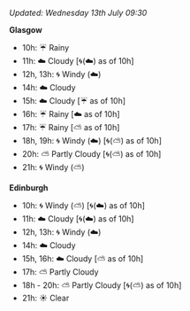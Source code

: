 *Updated: Wednesday 13th July 09:30*

**Glasgow**

* 10h: :umbrella: Rainy
* 11h: :cloud: Cloudy [:cyclone:(:cloud:) as of 10h]
* 12h, 13h: :cyclone: Windy (:cloud:)
* 14h: :cloud: Cloudy
* 15h: :cloud: Cloudy [:umbrella: as of 10h]
* 16h: :umbrella: Rainy [:cloud: as of 10h]
* 17h: :umbrella: Rainy [:partly_sunny: as of 10h]
* 18h, 19h: :cyclone: Windy (:cloud:) [:cyclone:(:partly_sunny:) as of 10h]
* 20h: :partly_sunny: Partly Cloudy [:cyclone:(:partly_sunny:) as of 10h]
* 21h: :cyclone: Windy (:partly_sunny:)

**Edinburgh**

* 10h: :cyclone: Windy (:partly_sunny:) [:cyclone:(:cloud:) as of 10h]
* 11h: :cloud: Cloudy [:cyclone:(:cloud:) as of 10h]
* 12h, 13h: :cyclone: Windy (:cloud:)
* 14h: :cloud: Cloudy
* 15h, 16h: :cloud: Cloudy [:partly_sunny: as of 10h]
* 17h: :partly_sunny: Partly Cloudy
* 18h - 20h: :partly_sunny: Partly Cloudy [:cyclone:(:partly_sunny:) as of 10h]
* 21h: :sunny: Clear
